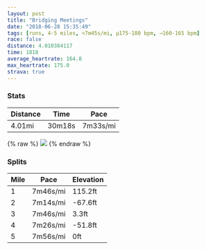 ```yaml
---
layout: post
title: "Bridging Meetings"
date: "2018-06-28 15:35:49"
tags: [runs, 4-5 miles, <7m45s/mi, μ175-180 bpm, →160-165 bpm]
race: false
distance: 4.010384117
time: 1818
average_heartrate: 164.8
max_heartrate: 175.0
strava: true
---
```


### Stats

| Distance | Time | Pace |
|----------|------|------|
|4.01mi|30m18s|7m33s/mi|

{% raw %}
<img src='https://maps.googleapis.com/maps/api/staticmap?maptype=roadmap&path=enc:gjowFnjtbMwGRtJeOxA_KaByCtK{JluAcn@|SvAB`GuBvAuPAgnA|bBsC}CcDVGeB{ANc@gBmTgN{B|@&key=AIzaSyC1MId7bFpkLXNAaYhBSTb8jLyiSqzbDtM&size=800x800&markers=color:yellow|label:S|40.71604,-74.0012&markers=color:green|label:F|40.718770000000006,-74.00097999999997'>
{% endraw %}

### Splits

| Mile | Pace | Elevation |
|------|------|-----------|
|1|7m46s/mi|115.2ft|
|2|7m14s/mi|-67.6ft|
|3|7m46s/mi|3.3ft|
|4|7m26s/mi|-51.8ft|
|5|7m56s/mi|0ft|
